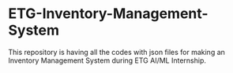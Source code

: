# ETG-Inventory-Management-System
This repository is having all the codes with json files for making an Inventory Management System during ETG AI/ML Internship.
